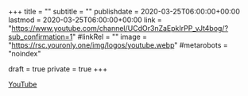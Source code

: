 +++
title = ""
subtitle = ""
publishdate = 2020-03-25T06:00:00+00:00
lastmod = 2020-03-25T06:00:00+00:00
link = "https://www.youtube.com/channel/UCdOr3nZaEpkIrPP_vJt4bog/?sub_confirmation=1"
#linkRel = ""
image = "https://rsc.youronly.one/img/logos/youtube.webp"
#metarobots = "noindex"

draft = true
private = true
+++

[YouTube](https://www.youtube.com/channel/UCdOr3nZaEpkIrPP_vJt4bog/?sub_confirmation=1 "YouTube")
